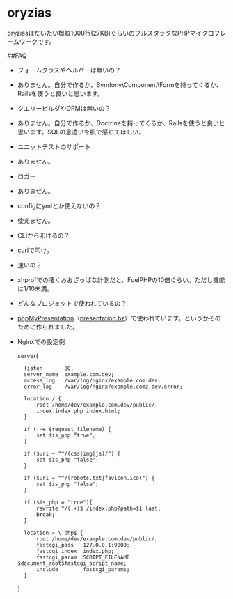 oryzias
=======

oryziasはだいたい概ね1000行(27KB)ぐらいのフルスタックなPHPマイクロフレームワークです。

##FAQ

+ フォームクラスやヘルパーは無いの？
 + ありません。自分で作るか、Symfony\Component\Formを持ってくるか、Railsを使うと良いと思います。

+ クエリービルダやORMは無いの？
 + ありません。自分で作るか、Doctrineを持ってくるか、Railsを使うと良いと思います。SQLの息遣いを肌で感じてほしい。

+ ユニットテストのサポート
 + ありません。

+ ロガー
 + ありません。

+ configにymlとか使えないの？
 + 使えません。

+ CLIから叩けるの？
 + curlで叩け。

+ 速いの？
 + xhprofでの凄くおおざっぱな計測だと、FuelPHPの10倍ぐらい。ただし機能は1/10未満。

+ どんなプロジェクトで使われているの？
 + [phpMyPresentation](https://github.com/oubakiou/phpMyPresentation)（[presentation.bz](http://presentation.bz/)）で使われています。というかそのために作られました。

+ Nginxでの設定例

    server{
        
        listen       80;
        server_name  example.com.dev;
        access_log   /var/log/nginx/example.com.dev;
        error_log    /var/log/nginx/example.comz.dev.error;
        
        location / {
            root /home/dev/example.com.dev/public/;
            index index.php index.html;
        }
        
        if (!-e $request_filename) {
            set $is_php "true";
        }
        
        if ($uri ~ "^/(css|img|js)/") {
            set $is_php "false";
        }
        
        if ($uri ~ "^/(robots.txt|favicon.ico)") {
            set $is_php "false";
        }
        
        if ($is_php = "true"){
            rewrite ^/(.+)$ /index.php?path=$1 last;
            break;
        }
        
        location ~ \.php$ {
            root /home/dev/example.com.dev/public/;
            fastcgi_pass   127.0.0.1:9000;
            fastcgi_index  index.php;
            fastcgi_param  SCRIPT_FILENAME  $document_root$fastcgi_script_name;
            include        fastcgi_params;
        }
    }
    